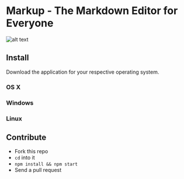 # Markup - The Markdown Editor for Everyone

 ![alt text][screenshot]

 [screenshot]: https://raw.githubusercontent.com/timurtu/markup/master/res/screenshot.jpg "Markup Screenshot"

## Install

Download the application for your respective operating system.

### OS X

### Windows

### Linux

## Contribute

- Fork this repo
- `cd` into it
- `npm install && npm start`
- Send a pull request
